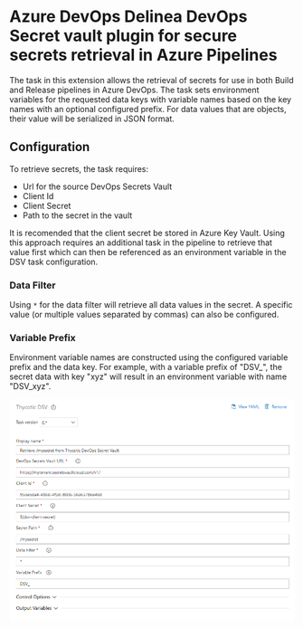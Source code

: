 # Azure DevOps Delinea DevOps Secret vault plugin for secure secrets retrieval in Azure Pipelines

The task in this extension allows the retrieval of secrets for use in both Build and Release pipelines in Azure DevOps.
The task sets environment variables for the requested data keys with variable names based on the key names with an optional configured prefix.
For data values that are objects, their value will be serialized in JSON format.

## Configuration

To retrieve secrets, the task requires:

- Url for the source DevOps Secrets Vault
- Client Id
- Client Secret
- Path to the secret in the vault

It is recomended that the client secret be stored in Azure Key Vault.
Using this approach requires an additional task in the pipeline to retrieve that value first which can then be referenced as an environment variable in the DSV task configuration.

### Data Filter

Using `*` for the data filter will retrieve all data values in the secret.
A specific value (or multiple values separated by commas) can also be configured.

### Variable Prefix

Environment variable names are constructed using the configured variable prefix and the data key.
For example, with a variable prefix of "DSV\_", the secret data with key "xyz" will result in an environment variable with name "DSV_xyz".

![Azure DevOps Delinea DevOps Secret vault plugin сonfiguration](/images/task-config.png)
